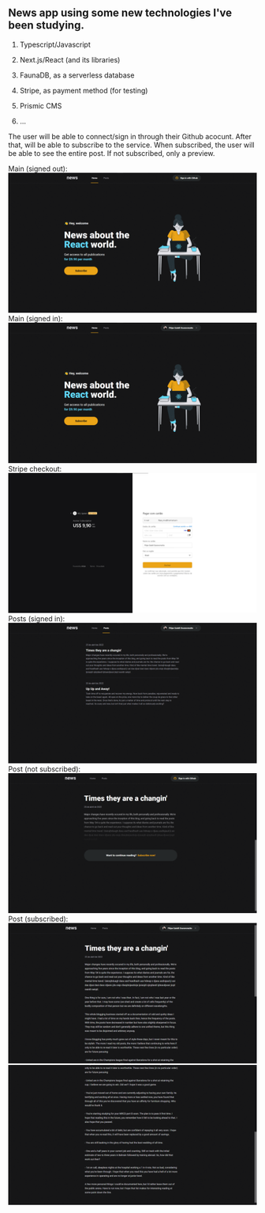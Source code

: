 ## News app using some new technologies I've been studying.


1. Typescript/Javascript

2. Next.js/React (and its libraries)

3. FaunaDB, as a serverless database

4. Stripe, as payment method (for testing)

5. Prismic CMS

6. ...


 The user will be able to connect/sign in through their Github acocunt.
 After that, will be able to subscribe to the service.
 When subscribed, the user will be able to see the entire post. If not subscribed, only a preview.



Main (signed out):
![alt text](https://github.com/lpegs/news/blob/main/public/images/main_signed_out.png?raw=true)
Main (signed in):
![alt text](https://github.com/lpegs/news/blob/main/public/images/main_signed_in.png?raw=true)
Stripe checkout:
![alt text](https://github.com/lpegs/news/blob/main/public/images/stripe_checkout.png?raw=true)
Posts (signed in):
![alt text](https://github.com/lpegs/news/blob/main/public/images/posts_signed_in.png?raw=true)
Post (not subscribed):
![alt text](https://github.com/lpegs/news/blob/main/public/images/post_preview_content.png?raw=true)
Post (subscribed):
![alt text](https://github.com/lpegs/news/blob/main/public/images/post_signed_subscribed_content.png?raw=true)
![alt text](https://github.com/lpegs/news/blob/main/public/images/post_signed_subscribed_content_2.png?raw=true)
